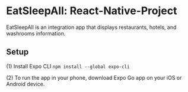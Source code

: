 # EatSleepAll: React-Native-Project

EatSleepAll is an integration app that displays restaurants, hotels, and washrooms information.

## Setup
(1) Install Expo CLI  `npm install --global expo-cli`

(2) To run the app in your phone, download Expo Go app on your iOS or Android device.
